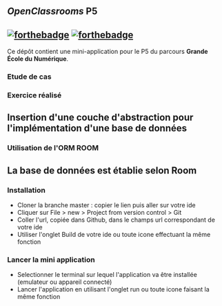 ## _OpenClassrooms_ P5
[![forthebadge](https://forthebadge.com/images/badges/made-with-java.svg)](https://forthebadge.com) [![forthebadge](https://forthebadge.com/images/badges/built-for-android.svg)](https://forthebadge.com)
----------
Ce dépôt contient une mini-application pour le P5 du parcours **Grande École du Numérique**.

### Etude de cas  

### Exercice réalisé
Insertion d'une couche d'abstraction pour l'implémentation d'une base de données
--

### Utilisation de l'ORM ROOM
La base de données est établie selon Room
--

### Installation
* Cloner la branche master : copier le lien puis aller sur votre ide  
* Cliquer sur File > new > Project from version control > Git  
* Coller l'url, copiée dans Github, dans le champs url correspondant de votre ide  
* Utiliser l'onglet Build de votre ide ou toute icone effectuant la même fonction  

### Lancer la mini application  
* Selectionner le terminal sur lequel l'application va être installée (emulateur ou appareil connecté)
* Lancer l'application en utilisant l'onglet run ou toute icone faisant la même fonction


